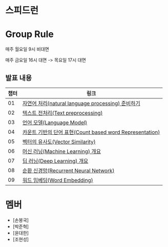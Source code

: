 
# 스피드런

# Group Rule
매주 월요일 9시 비대면

매주 금요일 16시 대면 -> 목요일 17시 대면

## 발표 내용
|챕터|링크|
|---|---|
|01|[자연어 처리(natural language processing) 준비하기](https://wikidocs.net/21667)|
|02|[텍스트 전처리(Text preprocessing)](https://wikidocs.net/21694)|
|03|[언어 모델(Language Model)](https://wikidocs.net/21695)|
|04|[카운트 기반의 단어 표현(Count based word Representation)](https://wikidocs.net/24557)|
|05|[벡터의 유사도(Vector Similarity)](https://wikidocs.net/24602)|
|06|[머신 러닝(Machine Learning) 개요](https://wikidocs.net/21669)|
|07|[딥 러닝(Deep Learning) 개요](https://wikidocs.net/22882)|
|08|[순환 신경망(Recurrent Neural Network)](https://wikidocs.net/48558)|
|09|[워드 임베딩(Word Embedding)](https://wikidocs.net/22644)|



# 멤버
- [손봉국]
- [박준혁]
- [윤대한]
- [조현성]
